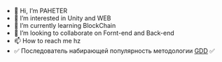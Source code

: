 - 👋 Hi, I’m PAHETER
- 👀 I’m interested in Unity and WEB
- 🌱 I’m currently learning BlockChain
- 💞️ I’m looking to collaborate on Fornt-end and Back-end
- 📫 How to reach me hz
- ✅ Последователь набирающей популярность методологии [GDD](https://github.com/turborium/GDD) ✅
<!---
paheterSorokDva/paheterSorokDva is a ✨ special ✨ repository because its `README.md` (this file) appears on your GitHub profile.
You can click the Preview link to take a look at your changes.
--->
